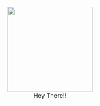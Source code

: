 <div id="header" align="center">
  <img src="https://media.giphy.com/media/R03zWv5p1oNSQd91EP/giphy.gif" width="200" height"300"/>
</div>
<div id="head" align="center"
  <h1 style="text-align:center">Hey There!!</h1>
</div?
